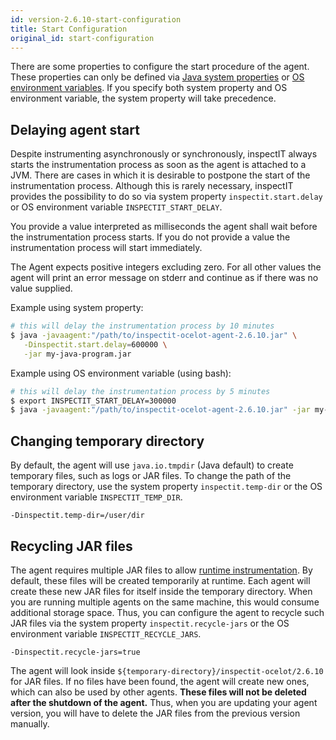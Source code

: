 ```yaml
---
id: version-2.6.10-start-configuration
title: Start Configuration
original_id: start-configuration
---
```


There are some properties to configure the start procedure of the agent. These properties can only be
defined via [Java system properties](#java-system-properties) or [OS environment variables](#os-environment-variables).
If you specify both system property and OS environment variable, the system property will take precedence.

## Delaying agent start

Despite instrumenting asynchronously or synchronously, inspectIT always starts the instrumentation process as soon as
the agent is attached to a JVM. There are cases in which it is desirable to postpone the start of the instrumentation
process. Although this is rarely necessary, inspectIT provides the possibility to do so via system property
`inspectit.start.delay` or OS environment variable `INSPECTIT_START_DELAY`.

You provide a value interpreted as milliseconds the agent shall wait before the instrumentation process starts. If you
do not provide a value the instrumentation process will start immediately.

The Agent expects positive integers excluding zero. For all other values the agent will print an error message on stderr
and continue as if there was no value supplied.

Example using system property:
```bash
# this will delay the instrumentation process by 10 minutes
$ java -javaagent:"/path/to/inspectit-ocelot-agent-2.6.10.jar" \
   -Dinspectit.start.delay=600000 \
   -jar my-java-program.jar
```

Example using OS environment variable (using bash):
```bash
# this will delay the instrumentation process by 5 minutes
$ export INSPECTIT_START_DELAY=300000
$ java -javaagent:"/path/to/inspectit-ocelot-agent-2.6.10.jar" -jar my-java-program.jar
```

## Changing temporary directory

By default, the agent will use ``java.io.tmpdir`` (Java default) to create temporary files, such as logs or
JAR files. To change the path of the temporary directory, use the system property `inspectit.temp-dir` 
or the OS environment variable `INSPECTIT_TEMP_DIR`.

```
-Dinspectit.temp-dir=/user/dir
```

## Recycling JAR files

The agent requires multiple JAR files to allow [runtime instrumentation](instrumentation/instrumentation.md).
By default, these files will be created temporarily at runtime. 
Each agent will create these new JAR files for itself inside the temporary directory.
When you are running multiple agents on the same machine, this would consume additional storage space.
Thus, you can configure the agent to recycle such JAR files via the system property `inspectit.recycle-jars`
or the OS environment variable `INSPECTIT_RECYCLE_JARS`.

```
-Dinspectit.recycle-jars=true
```

The agent will look inside ``${temporary-directory}/inspectit-ocelot/2.6.10`` for JAR files.
If no files have been found, the agent will create new ones, which can also be used by other agents.
**These files will not be deleted after the shutdown of the agent.** Thus, when you are updating your agent version,
you will have to delete the JAR files from the previous version manually.
